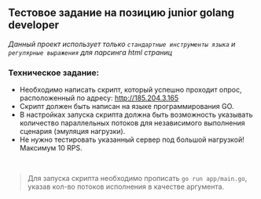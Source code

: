 ## Тестовое задание на позицию junior golang developer
<i>Данный проект использует только `стандартные инструменты языка` и `регулярные выражения` для парсинга html страниц</i>
### Техническое задание:
 - Необходимо написать скрипт, который успешно проходит опрос, расположенный по адресу: http://185.204.3.165<br>
 - Скрипт должен быть написан на языке программирования GO.
 - В настройках запуска скрипта должна быть возможность указывать количество параллельных потоков для независимого выполнения сценария (эмуляция нагрузки).
 - Не нужно тестировать указанный сервер под большой нагрузкой! Максимум 10 RPS.
 
<br>

> Для запуска скрипта необходимо прописать `go run app/main.go`, указав кол-во потоков исполнения в качестве аргумента.
